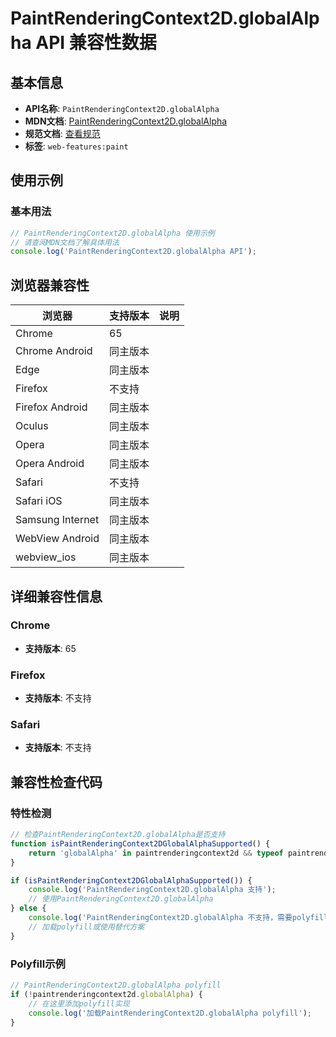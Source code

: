 # PaintRenderingContext2D.globalAlpha API 兼容性数据

## 基本信息

- **API名称**: `PaintRenderingContext2D.globalAlpha`
- **MDN文档**: [PaintRenderingContext2D.globalAlpha](https://developer.mozilla.org/docs/Web/API/CanvasRenderingContext2D/globalAlpha)
- **规范文档**: [查看规范](https://html.spec.whatwg.org/multipage/canvas.html#dom-context-2d-globalalpha-dev)
- **标签**: `web-features:paint`

## 使用示例

### 基本用法

```javascript
// PaintRenderingContext2D.globalAlpha 使用示例
// 请查阅MDN文档了解具体用法
console.log('PaintRenderingContext2D.globalAlpha API');
```

## 浏览器兼容性

| 浏览器 | 支持版本 | 说明 |
|--------|----------|------|
| Chrome | 65 |  |
| Chrome Android | 同主版本 |  |
| Edge | 同主版本 |  |
| Firefox | 不支持 |  |
| Firefox Android | 同主版本 |  |
| Oculus | 同主版本 |  |
| Opera | 同主版本 |  |
| Opera Android | 同主版本 |  |
| Safari | 不支持 |  |
| Safari iOS | 同主版本 |  |
| Samsung Internet | 同主版本 |  |
| WebView Android | 同主版本 |  |
| webview_ios | 同主版本 |  |

## 详细兼容性信息

### Chrome

- **支持版本**: 65

### Firefox

- **支持版本**: 不支持

### Safari

- **支持版本**: 不支持

## 兼容性检查代码

### 特性检测

```javascript
// 检查PaintRenderingContext2D.globalAlpha是否支持
function isPaintRenderingContext2DGlobalAlphaSupported() {
    return 'globalAlpha' in paintrenderingcontext2d && typeof paintrenderingcontext2d.globalAlpha === 'function';
}

if (isPaintRenderingContext2DGlobalAlphaSupported()) {
    console.log('PaintRenderingContext2D.globalAlpha 支持');
    // 使用PaintRenderingContext2D.globalAlpha
} else {
    console.log('PaintRenderingContext2D.globalAlpha 不支持，需要polyfill');
    // 加载polyfill或使用替代方案
}
```

### Polyfill示例

```javascript
// PaintRenderingContext2D.globalAlpha polyfill
if (!paintrenderingcontext2d.globalAlpha) {
    // 在这里添加polyfill实现
    console.log('加载PaintRenderingContext2D.globalAlpha polyfill');
}
```

